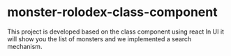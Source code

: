 # monster-rolodex-class-component
This project is developed based on the class component using react
In UI it will show you the list of monsters and we implemented a search mechanism.
